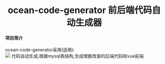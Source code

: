 <h1 style="text-align: center" color="gray">ocean-code-generator 前后端代码自动生成器</h1>

#### 项目简介
ocean-code-generator采用(适用):</br>
<img src="https://img.shields.io/badge/java-JDK1.8-green"/>
代码自动生成,根据mysql表结构,生成增删改查的后端代码和vue前端
